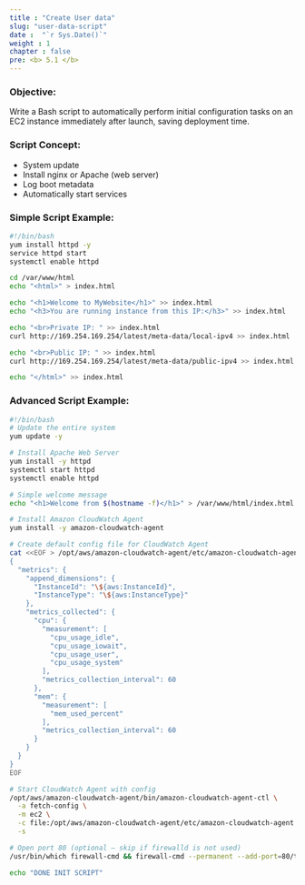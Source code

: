 ```yaml
---
title : "Create User data"
slug: "user-data-script"
date :  "`r Sys.Date()`" 
weight : 1 
chapter : false
pre: <b> 5.1 </b>
---
```


### Objective:

Write a Bash script to automatically perform initial configuration tasks on an EC2 instance immediately after launch, saving deployment time.

### Script Concept:
- System update
- Install nginx or Apache (web server)
- Log boot metadata
- Automatically start services

### Simple Script Example:

```bash
#!/bin/bash
yum install httpd -y
service httpd start
systemctl enable httpd

cd /var/www/html
echo "<html>" > index.html

echo "<h1>Welcome to MyWebsite</h1>" >> index.html
echo "<h3>You are running instance from this IP:</h3>" >> index.html

echo "<br>Private IP: " >> index.html
curl http://169.254.169.254/latest/meta-data/local-ipv4 >> index.html

echo "<br>Public IP: " >> index.html
curl http://169.254.169.254/latest/meta-data/public-ipv4 >> index.html 

echo "</html>" >> index.html
```

### Advanced Script Example:
```bash
#!/bin/bash
# Update the entire system
yum update -y

# Install Apache Web Server
yum install -y httpd
systemctl start httpd
systemctl enable httpd

# Simple welcome message
echo "<h1>Welcome from $(hostname -f)</h1>" > /var/www/html/index.html

# Install Amazon CloudWatch Agent
yum install -y amazon-cloudwatch-agent

# Create default config file for CloudWatch Agent
cat <<EOF > /opt/aws/amazon-cloudwatch-agent/etc/amazon-cloudwatch-agent.json
{
  "metrics": {
    "append_dimensions": {
      "InstanceId": "\${aws:InstanceId}",
      "InstanceType": "\${aws:InstanceType}"
    },
    "metrics_collected": {
      "cpu": {
        "measurement": [
          "cpu_usage_idle",
          "cpu_usage_iowait",
          "cpu_usage_user",
          "cpu_usage_system"
        ],
        "metrics_collection_interval": 60
      },
      "mem": {
        "measurement": [
          "mem_used_percent"
        ],
        "metrics_collection_interval": 60
      }
    }
  }
}
EOF

# Start CloudWatch Agent with config
/opt/aws/amazon-cloudwatch-agent/bin/amazon-cloudwatch-agent-ctl \
  -a fetch-config \
  -m ec2 \
  -c file:/opt/aws/amazon-cloudwatch-agent/etc/amazon-cloudwatch-agent.json \
  -s

# Open port 80 (optional – skip if firewalld is not used)
/usr/bin/which firewall-cmd && firewall-cmd --permanent --add-port=80/tcp && firewall-cmd --reload || echo "firewalld not installed, skipping port opening"

echo "DONE INIT SCRIPT"
```